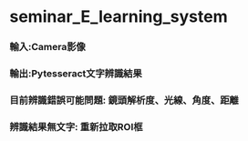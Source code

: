 # seminar_E_learning_system

### 輸入:Camera影像
### 輸出:Pytesseract文字辨識結果
### 目前辨識錯誤可能問題: 鏡頭解析度、光線、角度、距離
### 辨識結果無文字: 重新拉取ROI框